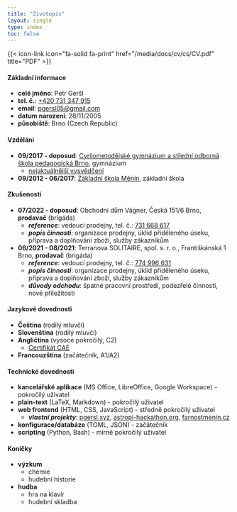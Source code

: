 ```yaml
---
title: "Životopis"
layout: single
type: index
toc: false
---
```


{{< icon-link icon="fa-solid fa-print" href="/media/docs/cv/cs/CV.pdf" title="PDF" >}}

#### Základní informace
- **celé jméno**: Petr Geršl
- **tel. č.**: [+420 731 347 915](tel:731347915)
- **email**: [pgersl05@gmail.com](mailto:pgersl05@gmail.com)
- **datum narození**: 28/11/2005
- **působiště**: Brno (Czech Republic)

#### Vzdělání
- **09/2017 - doposud**: [Cyrilometodějské gymnázium a střední odborná škola pedagogická Brno](https://www.cmgp.cz/en/), gymnázium
    - [nejaktuálnější vysvědčení](/media/docs/cv/vysvedceni-latest.pdf)
- **09/2012 - 06/2017**: [Základní škola Měnín](https://www.zsmenin.cz/), základní škola

#### Zkušenosti
- **07/2022 - doposud**: Obchodní dům Vágner, Česká 151/6 Brno, **prodavač** (brigáda)
    - ***reference***: vedoucí prodejny, tel. č.: [731 668 617](tel:731668617)
    - ***popis činnosti***: organizace prodejny, úklid přiděleného úseku, příprava a doplňování zboží, služby zákazníkům
- **06/2021 - 08/2021**: Terranova SOLITAIRE, spol. s. r. o., Františkánská 1 Brno, **prodavač** (brigáda)
    - ***reference***: vedoucí prodejny, tel. č.: [774 996 631](tel:774996631)
    - ***popis činnosti***: organizace prodejny, úklid přiděleného úseku, příprava a doplňování zboží, služby zákazníkům
    - ***důvody odchodu***: špatné pracovní prostředí, podezřelé činnosti, nové příležitosti

#### Jazykové dovednosti
- **Čeština** (rodilý mluvčí)
- **Slovenština** (rodilý mluvčí)
- **Angličtina** (vysoce pokročilý, C2)
    - [Certifikát CAE](/media/docs/cv/cae.pdf)
- **Francouzština** (začátečník, A1/A2)

#### Technické dovednosti
- **kancelářské aplikace** (MS Office, LibreOffice, Google Workspace) - pokročilý uživatel
- **plain-text** (LaTeX, Markdown) - pokročilý uživatel
- **web frontend** (HTML, CSS, JavaScript) - středně pokročilý uživatel
    - ***vlastní projekty***: [pgersl.xyz](https://pgersl.xyz/), [astropi-hackathon.org](https://astropi-hackathon.org), [farnostmenin.cz](https://farnostmenin.cz)
- **konfigurace/databáze** (TOML, JSON) - začátečník
- **scripting** (Python, Bash) - mírně pokročilý uživatel

#### Koníčky
- **výzkum**
    - chemie
    - hudební historie
- **hudba**
    - hra na klavír
    - hudební skladba